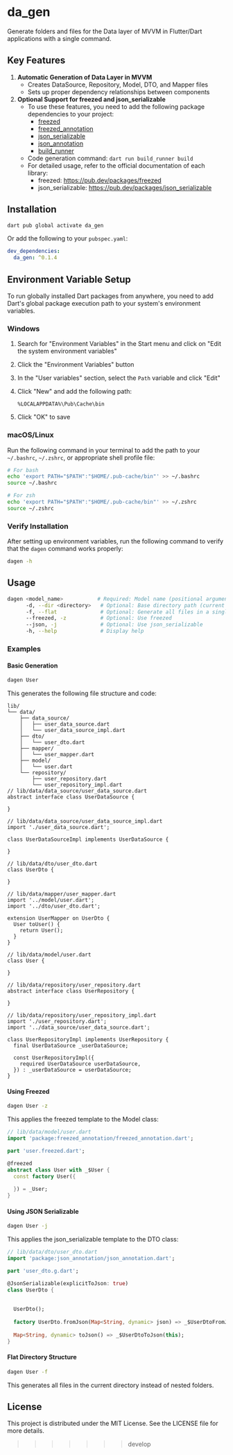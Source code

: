 # da_gen

Generate folders and files for the Data layer of MVVM in Flutter/Dart applications with a single command.

## Key Features

1. **Automatic Generation of Data Layer in MVVM**
   - Creates DataSource, Repository, Model, DTO, and Mapper files
   - Sets up proper dependency relationships between components
2. **Optional Support for freezed and json_serializable**
   - To use these features, you need to add the following package dependencies to your project:
     - [freezed](https://pub.dev/packages/freezed)
     - [freezed_annotation](https://pub.dev/packages/freezed_annotation)
     - [json_serializable](https://pub.dev/packages/json_serializable)
     - [json_annotation](https://pub.dev/packages/json_annotation)
     - [build_runner](https://pub.dev/packages/build_runner)
   - Code generation command: `dart run build_runner build`
   - For detailed usage, refer to the official documentation of each library:
     - freezed: https://pub.dev/packages/freezed
     - json_serializable: https://pub.dev/packages/json_serializable

## Installation

```bash
dart pub global activate da_gen
```

Or add the following to your `pubspec.yaml`:

```yaml
dev_dependencies:
  da_gen: ^0.1.4
```

## Environment Variable Setup

To run globally installed Dart packages from anywhere, you need to add Dart's global package execution path to your system's environment variables.

### Windows

1. Search for "Environment Variables" in the Start menu and click on "Edit the system environment variables"

2. Click the "Environment Variables" button

3. In the "User variables" section, select the `Path` variable and click "Edit"

4. Click "New" and add the following path:

   ```
   %LOCALAPPDATA%\Pub\Cache\bin
   ```

5. Click "OK" to save

### macOS/Linux

Run the following command in your terminal to add the path to your `~/.bashrc`, `~/.zshrc`, or appropriate shell profile file:

```bash
# For bash
echo 'export PATH="$PATH":"$HOME/.pub-cache/bin"' >> ~/.bashrc
source ~/.bashrc

# For zsh
echo 'export PATH="$PATH":"$HOME/.pub-cache/bin"' >> ~/.zshrc
source ~/.zshrc
```

### Verify Installation

After setting up environment variables, run the following command to verify that the `dagen` command works properly:

```bash
dagen -h
```

## Usage

```bash
dagen <model_name>           # Required: Model name (positional argument)
      -d, --dir <directory>   # Optional: Base directory path (current version always uses the lib folder in project root)
      -f, --flat              # Optional: Generate all files in a single folder
      --freezed, -z           # Optional: Use freezed
      --json, -j              # Optional: Use json_serializable
      -h, --help              # Display help
```

### Examples

#### Basic Generation

```bash
dagen User
```

This generates the following file structure and code:

```
lib/
└── data/
    ├── data_source/
    │   ├── user_data_source.dart
    │   └── user_data_source_impl.dart
    ├── dto/
    │   └── user_dto.dart
    ├── mapper/
    │   └── user_mapper.dart
    ├── model/
    │   └── user.dart
    └── repository/
        ├── user_repository.dart
        └── user_repository_impl.dart
// lib/data/data_source/user_data_source.dart
abstract interface class UserDataSource {

}

// lib/data/data_source/user_data_source_impl.dart
import './user_data_source.dart';

class UserDataSourceImpl implements UserDataSource {
  
}

// lib/data/dto/user_dto.dart
class UserDto {

}

// lib/data/mapper/user_mapper.dart
import '../model/user.dart';
import '../dto/user_dto.dart';

extension UserMapper on UserDto {
  User toUser() {
    return User();
  }
}

// lib/data/model/user.dart
class User {

}

// lib/data/repository/user_repository.dart
abstract interface class UserRepository {

}

// lib/data/repository/user_repository_impl.dart
import './user_repository.dart';
import '../data_source/user_data_source.dart';

class UserRepositoryImpl implements UserRepository {
  final UserDataSource _userDataSource;

  const UserRepositoryImpl({
    required UserDataSource userDataSource,
  }) : _userDataSource = userDataSource;
}
```

#### Using Freezed

```bash
dagen User -z
```

This applies the freezed template to the Model class:

```dart
// lib/data/model/user.dart
import 'package:freezed_annotation/freezed_annotation.dart';

part 'user.freezed.dart';

@freezed
abstract class User with _$User {
  const factory User({
    
  }) = _User;
}
```

#### Using JSON Serializable

```bash
dagen User -j
```

This applies the json_serializable template to the DTO class:

```dart
// lib/data/dto/user_dto.dart
import 'package:json_annotation/json_annotation.dart';

part 'user_dto.g.dart';

@JsonSerializable(explicitToJson: true)
class UserDto {
  
  
  UserDto();
  
  factory UserDto.fromJson(Map<String, dynamic> json) => _$UserDtoFromJson(json);
  
  Map<String, dynamic> toJson() => _$UserDtoToJson(this);
}
```

#### Flat Directory Structure

```bash
dagen User -f
```

This generates all files in the current directory instead of nested folders.

## License

This project is distributed under the MIT License. See the LICENSE file for more details.
>>>>>>> develop
